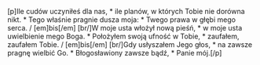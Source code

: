 [p]Ile cudów uczyniłeś dla nas, * ile planów, w których Tobie nie dorówna nikt. * Tego właśnie pragnie dusza moja: * Twego prawa w głębi mego serca. / [em]bis[/em] [br/]W moje usta włożył nową pieśń, * w moje usta uwielbienie mego Boga. * Położyłem swoją ufność w Tobie, * zaufałem, zaufałem Tobie. / [em]bis[/em] [br/]Gdy usłyszałem Jego głos, * na zawsze pragnę wielbić Go. * Błogosławiony zawsze bądź, * Panie mój.[/p]